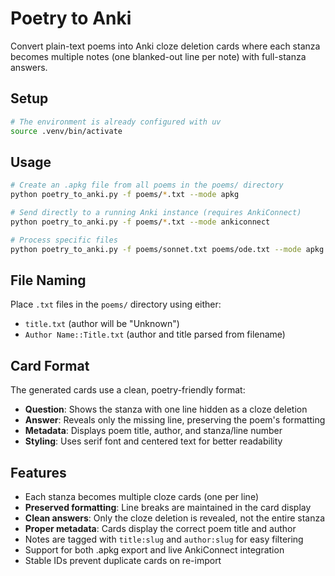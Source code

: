 # Poetry to Anki

Convert plain-text poems into Anki cloze deletion cards where each stanza becomes multiple notes (one blanked-out line per note) with full-stanza answers.

## Setup

```bash
# The environment is already configured with uv
source .venv/bin/activate
```

## Usage

```bash
# Create an .apkg file from all poems in the poems/ directory
python poetry_to_anki.py -f poems/*.txt --mode apkg

# Send directly to a running Anki instance (requires AnkiConnect)
python poetry_to_anki.py -f poems/*.txt --mode ankiconnect

# Process specific files
python poetry_to_anki.py -f poems/sonnet.txt poems/ode.txt --mode apkg
```

## File Naming

Place `.txt` files in the `poems/` directory using either:

- `title.txt` (author will be "Unknown")
- `Author Name::Title.txt` (author and title parsed from filename)

## Card Format

The generated cards use a clean, poetry-friendly format:

- **Question**: Shows the stanza with one line hidden as a cloze deletion
- **Answer**: Reveals only the missing line, preserving the poem's formatting
- **Metadata**: Displays poem title, author, and stanza/line number
- **Styling**: Uses serif font and centered text for better readability

## Features

- Each stanza becomes multiple cloze cards (one per line)
- **Preserved formatting**: Line breaks are maintained in the card display
- **Clean answers**: Only the cloze deletion is revealed, not the entire stanza
- **Proper metadata**: Cards display the correct poem title and author
- Notes are tagged with `title:slug` and `author:slug` for easy filtering
- Support for both .apkg export and live AnkiConnect integration
- Stable IDs prevent duplicate cards on re-import
